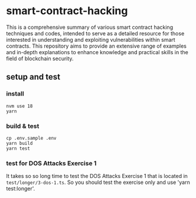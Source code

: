 # smart-contract-hacking

This is a comprehensive summary of various smart contract hacking techniques and codes, intended to serve as a detailed resource for those interested in understanding and exploiting vulnerabilities within smart contracts. This repository aims to provide an extensive range of examples and in-depth explanations to enhance knowledge and practical skills in the field of blockchain security.

## setup and test

### install
```
nvm use 18
yarn
```

### build & test
```
cp .env.sample .env
yarn build
yarn test
```

### test for DOS Attacks Exercise 1
It takes so so long time to test the DOS Attacks Exercise 1 that is located in `test/longer/3-dos-1.ts`. So you should test the exercise only and use 'yarn test:longer'.
